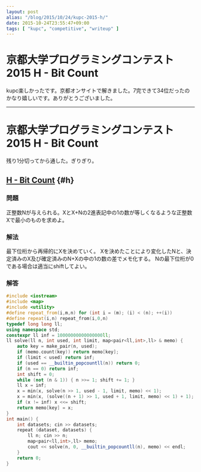 ```yaml
---
layout: post
alias: "/blog/2015/10/24/kupc-2015-h/"
date: 2015-10-24T23:55:47+09:00
tags: [ "kupc", "competitive", "writeup" ]
---
```


# 京都大学プログラミングコンテスト2015 H - Bit Count

kupc楽しかったです。京都オンサイトで解きました。7完できて34位だったのかなり嬉しいです。ありがとうございました。


---

# 京都大学プログラミングコンテスト2015 H - Bit Count


残り1分切ってから通した。ぎりぎり。

<!-- more -->

## [H - Bit Count](https://beta.atcoder.jp/contests/kupc2015/tasks/kupc2015_h) {#h}

### 問題

正整数Nが与えられる。XとX+Nの2進表記中の1の数が等しくなるような正整数Xで最小のものを求めよ。

### 解法

最下位桁から再帰的にXを決めていく。
Xを決めたことにより変化したNと、決定済みのX及び確定済みのN+Xの中の1の数の差でメモ化する。
Nの最下位桁が0である場合は適当にshiftしてよい。

### 解答

``` c++
#include <iostream>
#include <map>
#include <utility>
#define repeat_from(i,m,n) for (int i = (m); (i) < (n); ++(i))
#define repeat(i,n) repeat_from(i,0,n)
typedef long long ll;
using namespace std;
constexpr ll inf = 10000000000000000ll;
ll solve(ll n, int used, int limit, map<pair<ll,int>,ll> & memo) {
    auto key = make_pair(n, used);
    if (memo.count(key)) return memo[key];
    if (limit < used) return inf;
    if (used == __builtin_popcountll(n)) return 0;
    if (n == 0) return inf;
    int shift = 0;
    while (not (n & 1)) { n >>= 1; shift += 1; }
    ll x = inf;
    x = min(x, solve(n >> 1, used - 1, limit, memo) << 1);
    x = min(x, (solve((n + 1) >> 1, used + 1, limit, memo) << 1) + 1);
    if (x != inf) x <<= shift;
    return memo[key] = x;
}
int main() {
    int datasets; cin >> datasets;
    repeat (dataset, datasets) {
        ll n; cin >> n;
        map<pair<ll,int>,ll> memo;
        cout << solve(n, 0, __builtin_popcountll(n), memo) << endl;
    }
    return 0;
}
```
